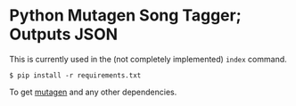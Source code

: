# Python Mutagen Song Tagger; Outputs JSON

This is currently used in the (not completely implemented) `index` command.

```
$ pip install -r requirements.txt
```

To get [mutagen](http://code.google.com/p/mutagen/) and any other dependencies.
